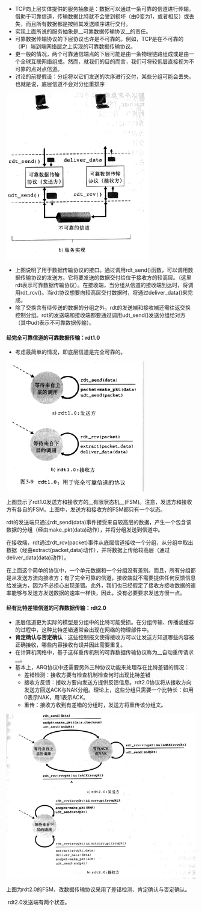 * TCP向上层实体提供的服务抽象是：数据可以通过一条可靠的信道进行传输。借助于可靠信道，传输数据比特就不会受到损坏（由0变为1，或者相反）或丢失，而且所有数据都是按照其发送顺序进行交付。
* 实现上面所说的服务抽象是__可靠数据传输协议__的责任。
* 可靠数据传输协议的下层协议也许是不可靠的。例如，TCP是在不可靠的（IP）端到端网络层之上实现的可靠数据传输协议。
* 更一般的情况，两个可靠通信端点的下层可能是由一条物理链路组成或是由一个全球互联网络组成。然而，就我们的目的而言，我们可将较低层直接视为不可靠的点对点信道。
* 讨论的前提假设：分组将以它们发送的次序进行交付，某些分组可能会丢失。也就是说，底层信道不会对分组重排序

![Alt text](../img/201707172252.png)

* 上图说明了用于数据传输协议的接口。通过调用rdt_send()函数，可以调用数据传输协议的发送方。它将要发送的数据交付给位于接收方的较高层。（这里rdt表示可靠数据传输协议）。在接收端，当分组从信道的接收端到达时，将调用rdt_rcv()。当rdt协议想要向较高层交付数据时，将通过deliver_data()来完成。
* 除了交换含有待传送的数据的分组之外，rdt的发送端和接收端还需往返交换控制分组。rdt的发送端和接收端都要通过调用udt_send()发送分组给对方（其中udt表示不可靠数据传输）。



#### 经完全可靠信道的可靠数据传输：rdt1.0

* 考虑最简单的情况，即底层信道是完全可靠的。

![Alt text](../img/201707172309.png)

​	上图显示了rdt1.0发送方和接收方的__有限状态机__(FSM)。注意，发送方和接收方有各自的FSM。上图中，发送方和接收方的FSM都只有一个状态。

​	rdt的发送端只通过rdt_send(data)事件接受来自较高层的数据，产生一个包含该数据的分组（经由make_pkt(data)动作），并将分组发送到信道中。

​	在接收端，rdt通过rdt_rcv(packet)事件从底层信道接收一个分组，从分组中取出数据（经由extract(packet,data)动作），并将数据上传给较高层（通过deliver_data(data)动作）。

​	在上面这个简单的协议中，一个单元数据和一个分组没有差别。而且，所有分组都是从发送方流向接收方；有了完全可靠的信道，接收端就不需要提供任何反馈信息给发送方，因为不必担心出现差错。此外，我们也已经假定了接收方接收数据的速率能够与发送方发送数据的速率一样快，因此，没有必要要求发送方慢一点。



#### 经有比特差错信道的可靠数据传输：rdt2.0

* 底层信道更为实际的模型是分组中的比特可能受损。在分组传输、传播或缓存的过程中，这种比特差错通常会出现在网络的物理部件中。
* __肯定确认与否定确认__：这些控制报文使得接收方可以让发送方知道哪些内容被正确接收，哪些内容接收有误并因此需要重复。
* 在计算机网络中，基于这样重传机制的可靠数据传输协议称为__自动重传请求__。
* 基本上，ARQ协议中还需要另外三种协议功能来处理存在比特差错的情况：
  * 差错检测：接收方要有检查机制检查何时出现比特差错
  * 接收方反馈：接收方要向发送方提供反馈信息。rdt2.0协议将从接收方向发送方回送ACK与NAK分组。理论上，这些分组只需要一个比特长：如用0表示NAK，用1表示ACK。
  * 重传：接收方收到有差错的分组时，发送方将重传该分组文。

![Alt text](../img/201707190009.png)

​	上图为rdt2.0的FSM，改数据传输协议采用了差错检测、肯定确认与否定确认。

​	rdt2.0发送端有两个状态。



